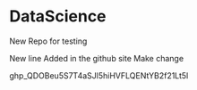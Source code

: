 # DataScience
New Repo for testing

New line Added in the github site
Make change

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